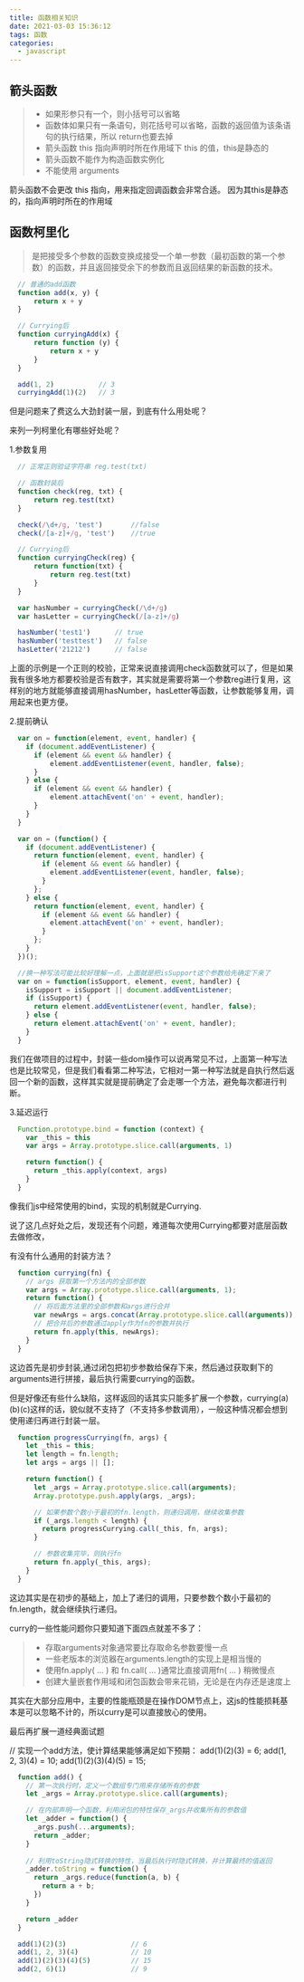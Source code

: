 ```yaml
---
title: 函数相关知识
date: 2021-03-03 15:36:12
tags: 函数
categories:
  - javascript
---
```


## __箭头函数__

> + 如果形参只有一个，则小括号可以省略
> + 函数体如果只有一条语句，则花括号可以省略，函数的返回值为该条语句的执行结果，所以 return也要去掉
> + 箭头函数 this 指向声明时所在作用域下 this 的值，this是静态的
> + 箭头函数不能作为构造函数实例化
> + 不能使用 arguments

箭头函数不会更改 this 指向，用来指定回调函数会非常合适。
因为其this是静态的，指向声明时所在的作用域

## __函数柯里化__

> 是把接受多个参数的函数变换成接受一个单一参数（最初函数的第一个参数）的函数，并且返回接受余下的参数而且返回结果的新函数的技术。

```javascript
  // 普通的add函数
  function add(x, y) {
      return x + y
  }

  // Currying后
  function curryingAdd(x) {
      return function (y) {
          return x + y
      }
  }

  add(1, 2)           // 3
  curryingAdd(1)(2)   // 3
```

但是问题来了费这么大劲封装一层，到底有什么用处呢？

来列一列柯里化有哪些好处呢？

1.参数复用

```javascript
  // 正常正则验证字符串 reg.test(txt)

  // 函数封装后
  function check(reg, txt) {
      return reg.test(txt)
  }

  check(/\d+/g, 'test')       //false
  check(/[a-z]+/g, 'test')    //true

  // Currying后
  function curryingCheck(reg) {
      return function(txt) {
          return reg.test(txt)
      }
  }

  var hasNumber = curryingCheck(/\d+/g)
  var hasLetter = curryingCheck(/[a-z]+/g)

  hasNumber('test1')      // true
  hasNumber('testtest')   // false
  hasLetter('21212')      // false
```

上面的示例是一个正则的校验，正常来说直接调用check函数就可以了，但是如果我有很多地方都要校验是否有数字，其实就是需要将第一个参数reg进行复用，这样别的地方就能够直接调用hasNumber，hasLetter等函数，让参数能够复用，调用起来也更方便。

2.提前确认

```javascript
  var on = function(element, event, handler) {
    if (document.addEventListener) {
      if (element && event && handler) {
          element.addEventListener(event, handler, false);
      }
    } else {
      if (element && event && handler) {
          element.attachEvent('on' + event, handler);
      }
    }
  }

  var on = (function() {
    if (document.addEventListener) {
      return function(element, event, handler) {
        if (element && event && handler) {
          element.addEventListener(event, handler, false);
        }
      };
    } else {
      return function(element, event, handler) {
        if (element && event && handler) {
          element.attachEvent('on' + event, handler);
        }
      };
    }
  })();

  //换一种写法可能比较好理解一点，上面就是把isSupport这个参数给先确定下来了
  var on = function(isSupport, element, event, handler) {
    isSupport = isSupport || document.addEventListener;
    if (isSupport) {
      return element.addEventListener(event, handler, false);
    } else {
      return element.attachEvent('on' + event, handler);
    }
  }
```

我们在做项目的过程中，封装一些dom操作可以说再常见不过，上面第一种写法也是比较常见，但是我们看看第二种写法，它相对一第一种写法就是自执行然后返回一个新的函数，这样其实就是提前确定了会走哪一个方法，避免每次都进行判断。

3.延迟运行

```javascript
  Function.prototype.bind = function (context) {
    var _this = this
    var args = Array.prototype.slice.call(arguments, 1)

    return function() {
      return _this.apply(context, args)
    }
  }
```

像我们js中经常使用的bind，实现的机制就是Currying.

说了这几点好处之后，发现还有个问题，难道每次使用Currying都要对底层函数去做修改，

有没有什么通用的封装方法？

```javascript
  function currying(fn) {
    // args 获取第一个方法内的全部参数
    var args = Array.prototype.slice.call(arguments, 1);
    return function() {
      // 将后面方法里的全部参数和args进行合并
      var newArgs = args.concat(Array.prototype.slice.call(arguments));
      // 把合并后的参数通过apply作为fn的参数并执行
      return fn.apply(this, newArgs);
    }
  }
```

这边首先是初步封装,通过闭包把初步参数给保存下来，然后通过获取剩下的arguments进行拼接，最后执行需要currying的函数。

但是好像还有些什么缺陷，这样返回的话其实只能多扩展一个参数，currying(a)(b)(c)这样的话，貌似就不支持了（不支持多参数调用），一般这种情况都会想到使用递归再进行封装一层。

```javascript
  function progressCurrying(fn, args) {
    let _this = this;
    let length = fn.length;
    let args = args || [];

    return function() {
      let _args = Array.prototype.slice.call(arguments);
      Array.prototype.push.apply(args, _args);

      // 如果参数个数小于最初的fn.length，则递归调用，继续收集参数
      if (_args.length < length) {
        return progressCurrying.call(_this, fn, args);
      }

      // 参数收集完毕，则执行fn
      return fn.apply(_this, args);
    }
  }
```

这边其实是在初步的基础上，加上了递归的调用，只要参数个数小于最初的fn.length，就会继续执行递归。

curry的一些性能问题你只要知道下面四点就差不多了：

> + 存取arguments对象通常要比存取命名参数要慢一点
> + 一些老版本的浏览器在arguments.length的实现上是相当慢的
> + 使用fn.apply( … ) 和 fn.call( … )通常比直接调用fn( … ) 稍微慢点
> + 创建大量嵌套作用域和闭包函数会带来花销，无论是在内存还是速度上

其实在大部分应用中，主要的性能瓶颈是在操作DOM节点上，这js的性能损耗基本是可以忽略不计的，所以curry是可以直接放心的使用。

最后再扩展一道经典面试题

// 实现一个add方法，使计算结果能够满足如下预期：
add(1)(2)(3) = 6;
add(1, 2, 3)(4) = 10;
add(1)(2)(3)(4)(5) = 15;

```javascript
  function add() {
    // 第一次执行时，定义一个数组专门用来存储所有的参数
    let _args = Array.prototype.slice.call(arguments);

    // 在内部声明一个函数，利用闭包的特性保存_args并收集所有的参数值
    let _adder = function() {
      _args.push(...arguments);
      return _adder;
    }
    
    // 利用toString隐式转换的特性，当最后执行时隐式转换，并计算最终的值返回
    _adder.toString = function() {
      return _args.reduce(function(a, b) {
        return a + b;
      })
    }

    return _adder
  }

  add(1)(2)(3)                // 6
  add(1, 2, 3)(4)             // 10
  add(1)(2)(3)(4)(5)          // 15
  add(2, 6)(1)                // 9
```
